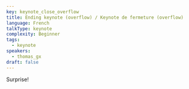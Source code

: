 ```yaml
---
key: keynote_close_overflow
title: Ending keynote (overflow) / Keynote de fermeture (overflow)
language: French
talkType: keynote
complexity: Beginner
tags:
  - keynote
speakers:
  - thomas_gx
draft: false
---
```

Surprise!